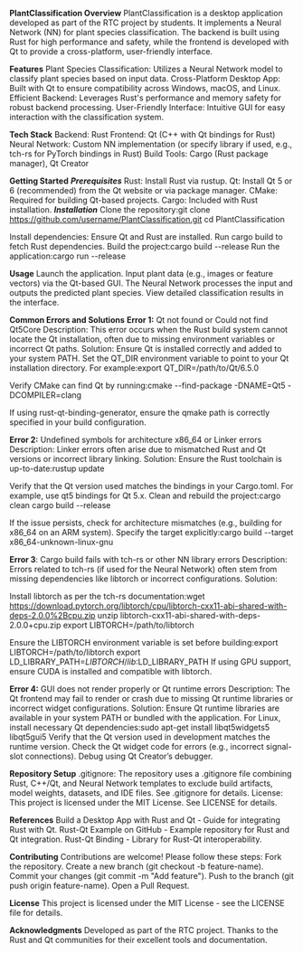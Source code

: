 **PlantClassification
Overview**
PlantClassification is a desktop application developed as part of the RTC project by students. It implements a Neural Network (NN) for plant species classification. The backend is built using Rust for high performance and safety, while the frontend is developed with Qt to provide a cross-platform, user-friendly interface.

**Features**
Plant Species Classification: Utilizes a Neural Network model to classify plant species based on input data.
Cross-Platform Desktop App: Built with Qt to ensure compatibility across Windows, macOS, and Linux.
Efficient Backend: Leverages Rust's performance and memory safety for robust backend processing.
User-Friendly Interface: Intuitive GUI for easy interaction with the classification system.

**Tech Stack**
Backend: Rust
Frontend: Qt (C++ with Qt bindings for Rust)
Neural Network: Custom NN implementation (or specify library if used, e.g., tch-rs for PyTorch bindings in Rust)
Build Tools: Cargo (Rust package manager), Qt Creator

**Getting Started**
_**Prerequisites**_
Rust: Install Rust via rustup.
Qt: Install Qt 5 or 6 (recommended) from the Qt website or via package manager.
CMake: Required for building Qt-based projects.
Cargo: Included with Rust installation.
_**Installation**_
Clone the repository:git clone https://github.com/username/PlantClassification.git
cd PlantClassification

Install dependencies:
Ensure Qt and Rust are installed.
Run cargo build to fetch Rust dependencies.
Build the project:cargo build --release
Run the application:cargo run --release

**Usage**
Launch the application.
Input plant data (e.g., images or feature vectors) via the Qt-based GUI.
The Neural Network processes the input and outputs the predicted plant species.
View detailed classification results in the interface.

**Common Errors and Solutions**
**Error 1:** Qt not found or Could not find Qt5Core
Description: This error occurs when the Rust build system cannot locate the Qt installation, often due to missing environment variables or incorrect Qt paths.
Solution:
Ensure Qt is installed correctly and added to your system PATH.
Set the QT_DIR environment variable to point to your Qt installation directory. For example:export QT_DIR=/path/to/Qt/6.5.0

Verify CMake can find Qt by running:cmake --find-package -DNAME=Qt5 -DCOMPILER=clang

If using rust-qt-binding-generator, ensure the qmake path is correctly specified in your build configuration.

**Error 2:** Undefined symbols for architecture x86_64 or Linker errors
Description: Linker errors often arise due to mismatched Rust and Qt versions or incorrect library linking.
Solution:
Ensure the Rust toolchain is up-to-date:rustup update

Verify that the Qt version used matches the bindings in your Cargo.toml. For example, use qt5 bindings for Qt 5.x.
Clean and rebuild the project:cargo clean
cargo build --release

If the issue persists, check for architecture mismatches (e.g., building for x86_64 on an ARM system). Specify the target explicitly:cargo build --target x86_64-unknown-linux-gnu

**Error 3**: Cargo build fails with tch-rs or other NN library errors
Description: Errors related to tch-rs (if used for the Neural Network) often stem from missing dependencies like libtorch or incorrect configurations.
Solution:

Install libtorch as per the tch-rs documentation:wget https://download.pytorch.org/libtorch/cpu/libtorch-cxx11-abi-shared-with-deps-2.0.0%2Bcpu.zip
unzip libtorch-cxx11-abi-shared-with-deps-2.0.0+cpu.zip
export LIBTORCH=/path/to/libtorch

Ensure the LIBTORCH environment variable is set before building:export LIBTORCH=/path/to/libtorch
export LD_LIBRARY_PATH=$LIBTORCH/lib:$LD_LIBRARY_PATH
If using GPU support, ensure CUDA is installed and compatible with libtorch.

**Error 4:** GUI does not render properly or Qt runtime errors
Description: The Qt frontend may fail to render or crash due to missing Qt runtime libraries or incorrect widget configurations.
Solution:
Ensure Qt runtime libraries are available in your system PATH or bundled with the application.
For Linux, install necessary Qt dependencies:sudo apt-get install libqt5widgets5 libqt5gui5
Verify that the Qt version used in development matches the runtime version.
Check the Qt widget code for errors (e.g., incorrect signal-slot connections). Debug using Qt Creator’s debugger.

**Repository Setup**
.gitignore: The repository uses a .gitignore file combining Rust, C++/Qt, and Neural Network templates to exclude build artifacts, model weights, datasets, and IDE files. See .gitignore for details.
License: This project is licensed under the MIT License. See LICENSE for details.

**References**
Build a Desktop App with Rust and Qt - Guide for integrating Rust with Qt.
Rust-Qt Example on GitHub - Example repository for Rust and Qt integration.
Rust-Qt Binding - Library for Rust-Qt interoperability.

**Contributing**
Contributions are welcome! Please follow these steps:
Fork the repository.
Create a new branch (git checkout -b feature-name).
Commit your changes (git commit -m "Add feature").
Push to the branch (git push origin feature-name).
Open a Pull Request.

**License**
This project is licensed under the MIT License - see the LICENSE file for details.

**Acknowledgments**
Developed as part of the RTC project.
Thanks to the Rust and Qt communities for their excellent tools and documentation.
